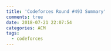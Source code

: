 ```yaml
---
title: 'Codeforces Round #493 Summary'
comments: true
date: 2018-07-21 22:07:54
categories: ACM
tags:
  - codeforces
---
```


